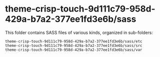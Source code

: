 # theme-crisp-touch-9d111c79-958d-429a-b7a2-377ee1fd3e6b/sass

This folder contains SASS files of various kinds, organized in sub-folders:

    theme-crisp-touch-9d111c79-958d-429a-b7a2-377ee1fd3e6b/sass/etc
    theme-crisp-touch-9d111c79-958d-429a-b7a2-377ee1fd3e6b/sass/src
    theme-crisp-touch-9d111c79-958d-429a-b7a2-377ee1fd3e6b/sass/var
